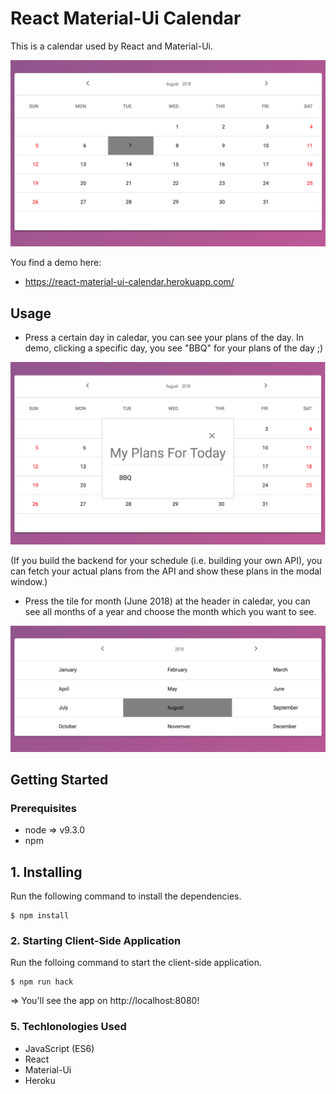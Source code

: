 # React Material-Ui Calendar

 This is a calendar used by React and Material-Ui.

  ![Screen shot](imgForReadme/usage_1.png)

You find a demo here:

* https://react-material-ui-calendar.herokuapp.com/

## Usage

* Press a certain day in caledar, you can see your plans of the day. In demo, clicking a specific day, you see "BBQ" for your plans of the day ;) 

![Screen shot](imgForReadme/usage_2.png)

 (If you build the backend for your schedule (i.e. building your own API), you can fetch your actual plans from the API and show these plans in the modal window.)

* Press the tile for month (June 2018) at the header in caledar, you can see all months of a year and choose the month which you want to see. 

![Screen shot](imgForReadme/usage_3.png)

## Getting Started

### Prerequisites

* node => v9.3.0
* npm

## 1. Installing

Run the following command to install the dependencies.

```
$ npm install
```

### 2. Starting Client-Side Application

Run the folloing command to start the client-side application.

```
$ npm run hack
```

=> You'll see the app on http://localhost:8080!

### 5. Techlonologies Used

  * JavaScript (ES6)
  * React
  * Material-Ui
  * Heroku